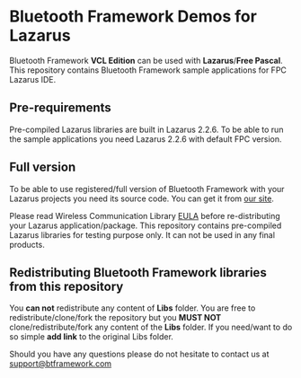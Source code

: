 # Bluetooth Framework Demos for Lazarus

Bluetooth Framework **VCL Edition** can be used with **Lazarus**/**Free Pascal**. This repository contains Bluetooth Framework sample applications for FPC Lazarus IDE.

## Pre-requirements

Pre-compiled Lazarus libraries are built in Lazarus 2.2.6. To be able to run the sample applications you need Lazarus 2.2.6 with default FPC version.

## Full version

To be able to use registered/full version of Bluetooth Framework with your Lazarus projects you need its source code. You can get it from [our site](https://www.btframework.com/bluetoothframework.htm).

Please read Wireless Communication Library [EULA](https://www.btframework.com/eula.htm) before re-distributing your Lazarus application/package. This repository contains pre-compiled Lazarus libraries for testing purpose only. It can not be used in any final products.

## Redistributing Bluetooth Framework libraries from this repository

You **can not** redistribute any content of **Libs** folder. You are free to redistribute/clone/fork the repository but you **MUST NOT** clone/redistribute/fork any content of the **Libs** folder. If you need/want to do so simple **add link** to the original Libs folder.

Should you have any questions please do not hesitate to contact us at support@btframework.com
